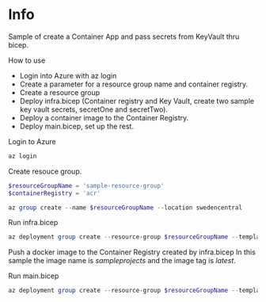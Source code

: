 # Info
Sample of create a Container App and pass secrets from KeyVault thru bicep.

How to use
- Login into Azure with az login
- Create a parameter for a resource group name and container registry.
- Create a resource group
- Deploy infra.bicep (Container registry and Key Vault, create two sample key vault secrets, secretOne and secretTwo).
- Deploy a container image to the Container Registry.
- Deploy main.bicep, set up the rest.


Login to Azure
```powershell
az login
```


 Create resouce group.
```powershell
$resourceGroupName = 'sample-resource-group'
$containerRegistry = 'acr'

az group create --name $resourceGroupName --location swedencentral
```
Run infra.bicep 

```powershell
az deployment group create --resource-group $resourceGroupName --template-file .\deploy\infra.bicep --parameters secretname1=secretone secretvalue1="secret value 1" secretname2=secrettwo secretvalue2="secret value 2" containerRegistry=$containerRegistry
```

Push a docker image to the Container Registry created by infra.bicep
In this sample the image name is *sampleprojects* and the image tag is *latest*.


Run main.bicep
```powershell
az deployment group create --resource-group $resourceGroupName --template-file .\deploy\main.bicep --parameters imageName=sampleprojects imageTag=latest containerRegistry=$containerRegistry

```








